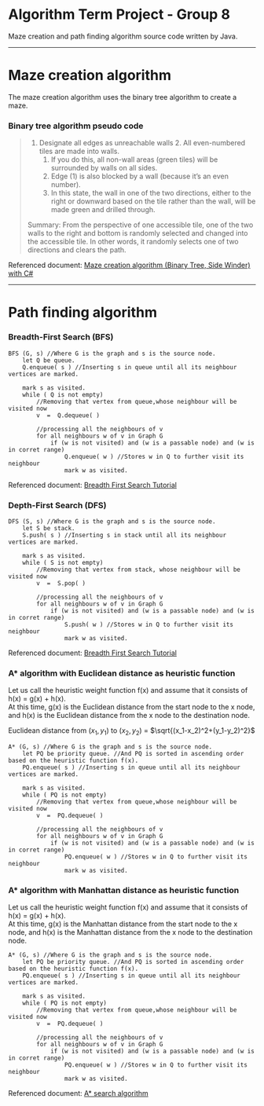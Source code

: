 # Algorithm Term Project - Group 8
Maze creation and path finding algorithm source code written by Java.

<hr>

# Maze creation algorithm
The maze creation algorithm uses the binary tree algorithm to create a maze.

### Binary tree  algorithm pseudo code
> 1. Designate all edges as unreachable walls
>    2. All even-numbered tiles are made into walls.
>       1. If you do this, all non-wall areas (green tiles) will be surrounded by walls on all sides.
>       2. Edge (1) is also blocked by a wall (because it’s an even number).
>    3. In this state, the wall in one of the two directions, either to the right or downward based on the tile rather than the wall, will be made green and drilled through.
>
> Summary: From the perspective of one accessible tile, one of the two walls to the right and bottom is randomly selected and changed into the accessible tile. In other words, it randomly selects one of two directions and clears the path.

Referenced document: [Maze creation algorithm (Binary Tree, Side Winder) with C#](https://ansohxxn.github.io/algorithm%20lesson%202/chapter3-2/)
<hr>

# Path finding algorithm

### Breadth-First Search (BFS)
````
BFS (G, s) //Where G is the graph and s is the source node.
    let Q be queue.
    Q.enqueue( s ) //Inserting s in queue until all its neighbour vertices are marked.

    mark s as visited.
    while ( Q is not empty)
        //Removing that vertex from queue,whose neighbour will be visited now
        v  =  Q.dequeue( )

        //processing all the neighbours of v  
        for all neighbours w of v in Graph G
            if (w is not visited) and (w is a passable node) and (w is in corret range)
                Q.enqueue( w ) //Stores w in Q to further visit its neighbour
                mark w as visited.
````

Referenced document: [Breadth First Search Tutorial](https://www.hackerearth.com/practice/algorithms/graphs/breadth-first-search/tutorial/)

### Depth-First Search (DFS)
````
DFS (S, s) //Where G is the graph and s is the source node.
    let S be stack.
    S.push( s ) //Inserting s in stack until all its neighbour vertices are marked.

    mark s as visited.
    while ( S is not empty)
        //Removing that vertex from stack, whose neighbour will be visited now
        v  =  S.pop( )

        //processing all the neighbours of v  
        for all neighbours w of v in Graph G
            if (w is not visited) and (w is a passable node) and (w is in corret range)
                S.push( w ) //Stores w in Q to further visit its neighbour
                mark w as visited.
````

Referenced document: [Breadth First Search Tutorial](https://www.hackerearth.com/practice/algorithms/graphs/breadth-first-search/tutorial/)

### A* algorithm with Euclidean distance as heuristic function

Let us call the heuristic weight function f(x) and assume that it consists of h(x) = g(x) + h(x). <br>
At this time, g(x) is the Euclidean distance from the start node to the x node, and h(x) is the Euclidean distance from the x node to the destination node.

Euclidean distance from $(x_1, y_1)$ to $(x_2, y_2)$ = $\sqrt{(x_1-x_2)^2+(y_1-y_2)^2}$

````
A* (G, s) //Where G is the graph and s is the source node.
    let PQ be priority queue. //And PQ is sorted in ascending order based on the heuristic function f(x).
    PQ.enqueue( s ) //Inserting s in queue until all its neighbour vertices are marked.

    mark s as visited.
    while ( PQ is not empty)
        //Removing that vertex from queue,whose neighbour will be visited now
        v  =  PQ.dequeue( )

        //processing all the neighbours of v  
        for all neighbours w of v in Graph G
            if (w is not visited) and (w is a passable node) and (w is in corret range)
                PQ.enqueue( w ) //Stores w in Q to further visit its neighbour
                mark w as visited.
````

### A* algorithm with Manhattan distance as heuristic function

Let us call the heuristic weight function f(x) and assume that it consists of h(x) = g(x) + h(x). <br>
At this time, g(x) is the Manhattan distance from the start node to the x node, and h(x) is the Manhattan distance from the x node to the destination node.

````
A* (G, s) //Where G is the graph and s is the source node.
    let PQ be priority queue. //And PQ is sorted in ascending order based on the heuristic function f(x).
    PQ.enqueue( s ) //Inserting s in queue until all its neighbour vertices are marked.

    mark s as visited.
    while ( PQ is not empty)
        //Removing that vertex from queue,whose neighbour will be visited now
        v  =  PQ.dequeue( )

        //processing all the neighbours of v  
        for all neighbours w of v in Graph G
            if (w is not visited) and (w is a passable node) and (w is in corret range)
                PQ.enqueue( w ) //Stores w in Q to further visit its neighbour
                mark w as visited.
````

Referenced document: [A* search algorithm](https://en.wikipedia.org/wiki/A*_search_algorithm)
